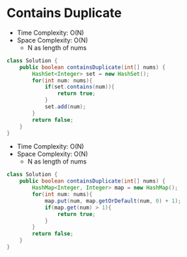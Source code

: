 # Contains Duplicate

- Time Complexity: O(N)
- Space Complexity: O(N)
  - N as length of nums

```java
class Solution {
    public boolean containsDuplicate(int[] nums) {
        HashSet<Integer> set = new HashSet();
        for(int num: nums){
            if(set.contains(num)){
                return true;
            }
            set.add(num);
        }
        return false;
    }
}
```

- Time Complexity: O(N)
- Space Complexity: O(N)
  - N as length of nums

```java
class Solution {
    public boolean containsDuplicate(int[] nums) {
        HashMap<Integer, Integer> map = new HashMap();
        for(int num: nums){
            map.put(num, map.getOrDefault(num, 0) + 1);
            if(map.get(num) > 1){
                return true;
            }
        }
        return false;
    }
}
```
